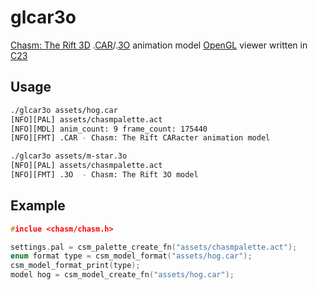# glcar3o
[Chasm: The Rift 3D](https://github.com/jopadan/AwesomeChasm/) .[CAR](https://github.com/jopadan/glcar3o/wiki/CAR-CARacter-Animation-Model-Format-Reference)/.[3O](https://github.com/jopadan/glcar3o/wiki/3O-3D-Object-Model-Format-Reference) animation model [OpenGL](https://www.gopengl.org/) viewer written in [C23](https://www.open-std.org/jtc1/sc22/wg14/)
## Usage
```sh
./glcar3o assets/hog.car
[NFO][PAL] assets/chasmpalette.act
[NFO][MDL] anim_count: 9 frame_count: 175440
[NFO][FMT] .CAR - Chasm: The Rift CARacter animation model

./glcar3o assets/m-star.3o
[NFO][PAL] assets/chasmpalette.act
[NFO][FMT] .3O  - Chasm: The Rift 3O model
```
## Example
```c
#inclue <chasm/chasm.h>

settings.pal = csm_palette_create_fn("assets/chasmpalette.act");
enum format type = csm_model_format("assets/hog.car");
csm_model_format_print(type);
model hog = csm_model_create_fn("assets/hog.car");
```
